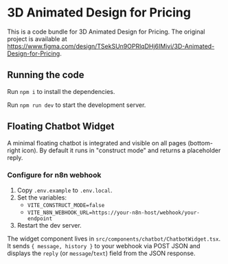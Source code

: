 # 3D Animated Design for Pricing

This is a code bundle for 3D Animated Design for Pricing. The original project is available at https://www.figma.com/design/TSekSUn9OPRlqDHj6IMivi/3D-Animated-Design-for-Pricing.

## Running the code

Run `npm i` to install the dependencies.

Run `npm run dev` to start the development server.

## Floating Chatbot Widget

A minimal floating chatbot is integrated and visible on all pages (bottom-right icon). By default it runs in "construct mode" and returns a placeholder reply.

### Configure for n8n webhook

1. Copy `.env.example` to `.env.local`.
2. Set the variables:
   - `VITE_CONSTRUCT_MODE=false`
   - `VITE_N8N_WEBHOOK_URL=https://your-n8n-host/webhook/your-endpoint`
3. Restart the dev server.

The widget component lives in `src/components/chatbot/ChatbotWidget.tsx`. It sends `{ message, history }` to your webhook via POST JSON and displays the `reply` (or `message`/`text`) field from the JSON response.